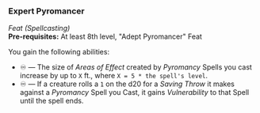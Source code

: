 ### Expert Pyromancer
*Feat (Spellcasting)*  
**Pre-requisites:** At least 8th level, "Adept Pyromancer" Feat

You gain the following abilities:
* ♾️ — The size of *Areas of Effect* created by *Pyromancy* Spells you cast increase by up to `X` ft., where `X = 5 * the spell's level`.
* ♾️ — If a creature rolls a `1` on the d20 for a *Saving Throw* it makes against a *Pyromancy* Spell you Cast, it gains *Vulnerability* to that Spell until the spell ends.
